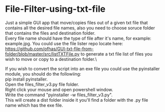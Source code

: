 # File-Filter-using-txt-file

Just a simple GUI app that move/copies files out of a given txt file that contains all the desired file names, also you need to choose soruce folder that contains the files and destination folder.\
Every file name should have the type of file after it's name, for example: example.jpg.
You could use the file lister repo locate here: https://github.com/ofhas/GUI-txt-file-from-folder/blob/master/src/listTXTFile.py to generate a txt file list of files you wish to move or copy to a destination folder.\

If you wish to convert the script into an exe file you could use the pyinstaller module, you should do the followiing:\
pip install pyinstaller.\
Open the files_filter_v3.py file folder.\
Right click your mouse and open powershell window.\
Write the command "pyinstaller -w files_filter_v3.py".\
This will create a dist folder inside it you'll find a folder with the .py file name which has the exe file.




